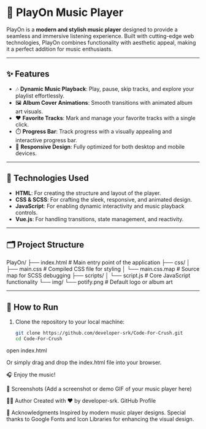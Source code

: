 # 🎵 PlayOn Music Player

PlayOn is a **modern and stylish music player** designed to provide a seamless and immersive listening experience. Built with cutting-edge web technologies, PlayOn combines functionality with aesthetic appeal, making it a perfect addition for music enthusiasts.

---

## ✨ Features

- 🎶 **Dynamic Music Playback**: Play, pause, skip tracks, and explore your playlist effortlessly.
- 🖼️ **Album Cover Animations**: Smooth transitions with animated album art visuals.
- ❤️ **Favorite Tracks**: Mark and manage your favorite tracks with a single click.
- ⏱️ **Progress Bar**: Track progress with a visually appealing and interactive progress bar.
- 📱 **Responsive Design**: Fully optimized for both desktop and mobile devices.

---

## 🔧 Technologies Used

- **HTML**: For creating the structure and layout of the player.
- **CSS & SCSS**: For crafting the sleek, responsive, and animated design.
- **JavaScript**: For enabling dynamic interactivity and music playback controls.
- **Vue.js**: For handling transitions, state management, and reactivity.

---

## 🗂️ Project Structure

PlayOn/ ├── index.html # Main entry point of the application ├── css/ │ ├── main.css # Compiled CSS file for styling │ └── main.css.map # Source map for SCSS debugging ├── scripts/ │ └── script.js # Core JavaScript functionality └── img/ └── potify.png # Default logo or album art


---

## 🚀 How to Run

1. Clone the repository to your local machine:
   ```bash
   git clone https://github.com/developer-srk/Code-For-Crush.git
   cd Code-For-Crush

open index.html

Or simply drag and drop the index.html file into your browser.

🎧 Enjoy the music!

🎨 Screenshots
(Add a screenshot or demo GIF of your music player here)

👨‍💻 Author
Created with ❤️ by developer-srk.
GitHub Profile

🌟 Acknowledgments
Inspired by modern music player designs.
Special thanks to Google Fonts and Icon Libraries for enhancing the visual design.

